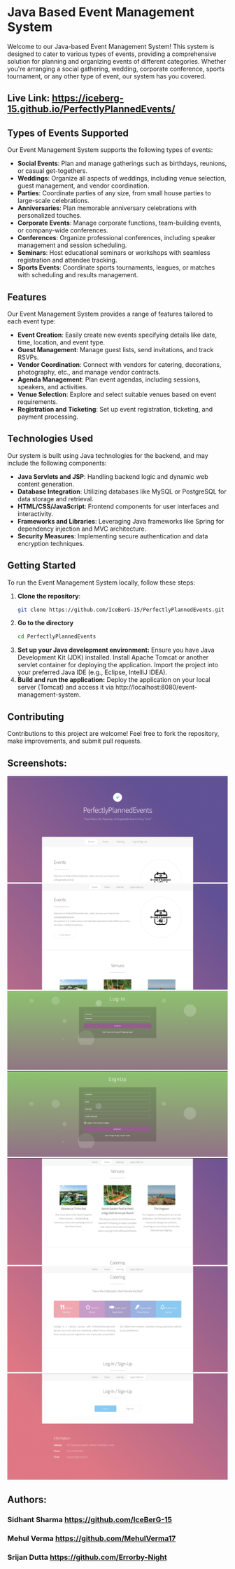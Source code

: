 # Java Based Event Management System

Welcome to our Java-based Event Management System! This system is designed to cater to various types of events, providing a comprehensive solution for planning and organizing events of different categories. Whether you're arranging a social gathering, wedding, corporate conference, sports tournament, or any other type of event, our system has you covered.

## Live Link:  https://iceberg-15.github.io/PerfectlyPlannedEvents/

## Types of Events Supported

Our Event Management System supports the following types of events:

- **Social Events**: Plan and manage gatherings such as birthdays, reunions, or casual get-togethers.
- **Weddings**: Organize all aspects of weddings, including venue selection, guest management, and vendor coordination.
- **Parties**: Coordinate parties of any size, from small house parties to large-scale celebrations.
- **Anniversaries**: Plan memorable anniversary celebrations with personalized touches.
- **Corporate Events**: Manage corporate functions, team-building events, or company-wide conferences.
- **Conferences**: Organize professional conferences, including speaker management and session scheduling.
- **Seminars**: Host educational seminars or workshops with seamless registration and attendee tracking.
- **Sports Events**: Coordinate sports tournaments, leagues, or matches with scheduling and results management.

## Features

Our Event Management System provides a range of features tailored to each event type:

- **Event Creation**: Easily create new events specifying details like date, time, location, and event type.
- **Guest Management**: Manage guest lists, send invitations, and track RSVPs.
- **Vendor Coordination**: Connect with vendors for catering, decorations, photography, etc., and manage vendor contracts.
- **Agenda Management**: Plan event agendas, including sessions, speakers, and activities.
- **Venue Selection**: Explore and select suitable venues based on event requirements.
- **Registration and Ticketing**: Set up event registration, ticketing, and payment processing.

## Technologies Used

Our system is built using Java technologies for the backend, and may include the following components:

- **Java Servlets and JSP**: Handling backend logic and dynamic web content generation.
- **Database Integration**: Utilizing databases like MySQL or PostgreSQL for data storage and retrieval.
- **HTML/CSS/JavaScript**: Frontend components for user interfaces and interactivity.
- **Frameworks and Libraries**: Leveraging Java frameworks like Spring for dependency injection and MVC architecture.
- **Security Measures**: Implementing secure authentication and data encryption techniques.

## Getting Started

To run the Event Management System locally, follow these steps:

1. **Clone the repository**:
   ```bash
   git clone https://github.com/IceBerG-15/PerfectlyPlannedEvents.git
    ```
2. **Go to the directory**
   ```bash
   cd PerfectlyPlannedEvents
   ```
3. **Set up your Java development environment:**
    Ensure you have Java Development Kit (JDK) installed.
    Install Apache Tomcat or another servlet container for deploying the application.
    Import the project into your preferred Java IDE (e.g., Eclipse, IntelliJ IDEA).
4. **Build and run the application:**
    Deploy the application on your local server (Tomcat) and access it via http://localhost:8080/event-management-system.

## Contributing

Contributions to this project are welcome! Feel free to fork the repository, make improvements, and submit pull requests.

## Screenshots:

![pic1](screenshots/pic1.png)
![pic2](screenshots/pic2.png)
![pic6](screenshots/pic6.png)
![pic7](screenshots/pic7.png)
![pic3](screenshots/pic3.png)
![pic4](screenshots/pic4.png)
![pic5](screenshots/pic5.png)

## Authors:
### Sidhant Sharma     https://github.com/IceBerG-15
### Mehul Verma        https://github.com/MehulVerma17
### Srijan Dutta       https://github.com/Errorby-Night


